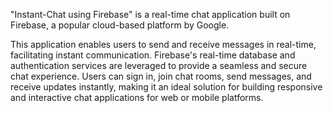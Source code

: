 "Instant-Chat using Firebase" is a real-time chat application built on Firebase, a popular cloud-based platform by Google.

This application enables users to send and receive messages in real-time, facilitating instant communication. Firebase's real-time database and authentication services are leveraged to provide a seamless and secure chat experience. Users can sign in, join chat rooms, send messages, and receive updates instantly, making it an ideal solution for building responsive and interactive chat applications for web or mobile platforms.
